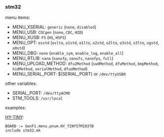 ### stm32

menu items:
- MENU_XSERIAL: ```generic``` (```none```, ```disabled```)
- MENU_USB: ```CDCgen``` (```none```, ```CDC```, ```HID```)
- MENU_XUSB: ```FS``` (```HS```, ```HSFS```)
- MENU_OPT: ```osstd``` (```oslto```, ```o1std```, ```o1lto```, ```o2std```, ```o2lto```, ```o3std```, ```o3lto```, ```ogstd```, ```o0std```)
- MENU_DBG: ```none``` (```enable_sym```, ```enable_log```, ```enable_all```)
- MENU_RTLIB: ```nano``` (```nanofp```, ```nanofs```, ```nanofps```, ```full```)
- MENU_UPLOAD_METHOD: ```dfu2Method``` (```swdMethod```, ```dfuMethod```, ```bmpMethod```, ```hidMethod```, ```serialMethod```, ```dfuoMethod```)
- MENU_SERIAL_PORT: $(SERIAL_PORT) or ```/dev/ttyUSB0```

other variables:
- SERIAL_PORT: ```/dev/ttyACM0```
- STM_TOOLS: ```/usr/local```

examples:

[HY-TINY](https://stm32duinoforum.com/forum/wiki_subdomain/index_title_HY-TinySTM103T.html):
```
BOARD := GenF1.menu.pnum.HY_TINYSTM103TB
include stm32.mk

```
